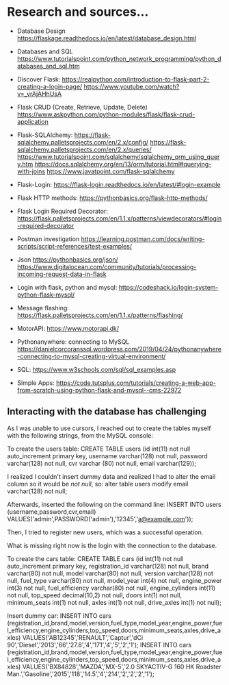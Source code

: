 # Research and sources...

* Database Design
https://flaskage.readthedocs.io/en/latest/database_design.html

* Databases and SQL
https://www.tutorialspoint.com/python_network_programming/python_databases_and_sql.htm

* Discover Flask:
https://realpython.com/introduction-to-flask-part-2-creating-a-login-page/
https://www.youtube.com/watch?v=_vrAjAHhUsA

* Flask CRUD (Create, Retrieve, Update, Delete)
https://www.askpython.com/python-modules/flask/flask-crud-application

* Flask-SQLAlchemy:
https://flask-sqlalchemy.palletsprojects.com/en/2.x/config/
https://flask-sqlalchemy.palletsprojects.com/en/2.x/queries/
https://www.tutorialspoint.com/sqlalchemy/sqlalchemy_orm_using_query.htm
https://docs.sqlalchemy.org/en/13/orm/tutorial.html#querying-with-joins
https://www.javatpoint.com/flask-sqlalchemy

* Flask-Login:
https://flask-login.readthedocs.io/en/latest/#login-example

* Flask HTTP methods:
https://pythonbasics.org/flask-http-methods/

* Flask Login Required Decorator:
https://flask.palletsprojects.com/en/1.1.x/patterns/viewdecorators/#login-required-decorator

* Postman investigation
https://learning.postman.com/docs/writing-scripts/script-references/test-examples/

* Json
https://pythonbasics.org/json/
https://www.digitalocean.com/community/tutorials/processing-incoming-request-data-in-flask

* Login with flask, python and mysql:
https://codeshack.io/login-system-python-flask-mysql/

* Message flashing:
https://flask.palletsprojects.com/en/1.1.x/patterns/flashing/

* MotorAPI:
https://www.motorapi.dk/

* Pythonanywhere: connecting to MySQL
https://danielcorcoranssql.wordpress.com/2019/04/24/pythonanywhere-connecting-to-mysql-creating-virtual-environment/

* SQL:
https://www.w3schools.com/sql/sql_examples.asp

* Simple Apps:
https://code.tutsplus.com/tutorials/creating-a-web-app-from-scratch-using-python-flask-and-mysql--cms-22972

## Interacting with the database has challenging

As I was unable to use cursors, I reached out to create the tables myself with the following strings,
from the MySQL console:

To create the users table:
CREATE TABLE users (id int(11) not null auto_increment primary key, username varchar(128) not null, password varchar(128) not null, cvr varchar (80) not null, email varchar(129));

I realized I couldn't insert dummy data and realized I had to alter the email column so it would be *not null*, so:
alter table users modify email varchar(128) not null;

Afterwards, inserted the following on the command line:
INSERT INTO users (username,password,cvr,email) VALUES('admin',PASSWORD('admin'),'12345','a@example.com'));

Then, I tried to register new users, which was a successful operation.

What is missing right now is the login with the connection to the database.

To create the cars table:
CREATE TABLE cars (id int(11) not null auto_increment primary key, registration_id varchar(128) not null, brand varchar(80) not null, model varchar(80) not null, version varchar(128) not null, fuel_type varchar(80) not null, model_year int(4) not null, engine_power int(3) not null, fuel_efficiency varchar(80) not null, engine_cylinders int(11) not null, top_speed decimal(10,2) not null, doors int(1) not null, minimum_seats int(1) not null, axles int(1) not null, drive_axles int(1) not null);

Insert dummy car:
INSERT INTO cars (registration_id,brand,model,version,fuel_type,model_year,engine_power,fuel_efficiency,engine_cylinders,top_speed,doors,minimum_seats,axles,drive_axles) VALUES('AB12345','RENAULT','Captur','dCi 90','Diesel','2013','66','27.8','4','171','4','5','2','1');
INSERT INTO cars (registration_id,brand,model,version,fuel_type,model_year,engine_power,fuel_efficiency,engine_cylinders,top_speed,doors,minimum_seats,axles,drive_axles) VALUES('BX84828','MAZDA','MX-5','2.0 SKYACTIV-G 160 HK Roadster Man.','Gasoline','2015','118','14.5','4','214','2','2','2','1');

